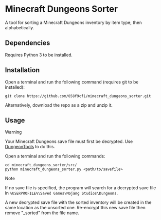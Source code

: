 # Minecraft Dungeons Sorter
A tool for sorting a Minecraft Dungeons inventory by item type, then alphabetically.

## Dependencies
Requires Python 3 to be installed.

## Installation
Open a terminal and run the following command (requires git to be installed): 
```
git clone https://github.com/058f9cf1/minecraft_dungeons_sorter.git
```
Alternatively, download the repo as a zip and unzip it.

## Usage
> [!WARNING]
> Your Minecraft Dungeons save file must first be decrypted. Use [DungeonTools](https://github.com/HellPie/DungeonTools) to do this.

Open a terminal and run the following commands: 
```
cd minecraft_dungeons_sorter/src/
python minecraft_dungeons_sorter.py <path/to/savefile>
```
>[!NOTE]
>If no save file is specified, the program will search for a decrypted save file in `%USERPROFILE%\Saved Games\Mojang Studios\Dungeons`.

A new decrypted save file with the sorted inventory will be created in the same location as the unsorted one. Re-encrypt this new save file then remove "_sorted" from the file name.
